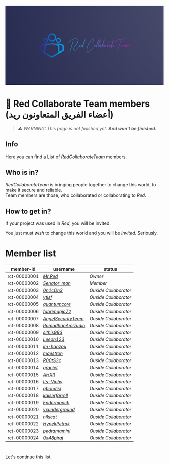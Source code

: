 <img src="https://github.com/Red-Collaborate-Team/Team-Members/blob/main/RedCollaborateTeam_1200x600.png?raw=true" style="
            object-fit:contain;
            width:700px;
            height:auto;">

# 👑 Red Collaborate Team members (أعضاء الفريق المتعاونون ريد)

> _⚠️ WARNING: This page is not finished yet. **And won't be finished.**_

## Info

Here you can find a List of _RedCollaborateTeam_ members.

## Who is in?

_RedCollaborateTeam_ is bringing people together to change this world, to make it secure and reliable.<br/>
Team members are those, who collaborated or collaborating to _Red_.

## How to get in?

If your project was used in _Red_, you will be invited.

You just must _wish_ to change this world and you will be _invited._ Seriously.

# Member list

| member-id | username | status |
|-----------|----------|--------|
| rct-00000001 | _[Mr.Red](https://github.com/vladimirrogozin)_ | _Owner_ |
| rct-00000002 | _[Senator_man](https://github.com/nicksenator)_ | _Member_ |
| rct-00000003 | _[0n1cOn3](https://github.com/0n1cOn3)_ | _Ouside Collaborator_ |
| rct-00000004 | _[ytisf](https://github.com/ytisf)_ | _Ouside Collaborator_ |
| rct-00000005 | _[quantumcore](https://github.com/quantumcore)_ | _Ouside Collaborator_ |
| rct-00000006 | _[fabrimagic72](https://github.com/fabrimagic72)_ | _Ouside Collaborator_ |
| rct-00000007 | _[AngelSecurityTeam](https://github.com/AngelSecurityTeam)_ | _Ouside Collaborator_ |
| rct-00000008 | _[RamadhanAmizudin](https://github.com/RamadhanAmizudin)_ | _Ouside Collaborator_ |
| rct-00000009 | _[sithis993](https://github.com/sithis993)_ | _Ouside Collaborator_ |
| rct-00000010 | _[Leeon123](https://github.com/Leeon123)_ | _Ouside Collaborator_ |
| rct-00000011 | _[im-hanzou](https://github.com/im-hanzou)_ | _Ouside Collaborator_ |
| rct-00000012 | _[maestron](https://github.com/maestron)_ | _Ouside Collaborator_ |
| rct-00000013 | _[R00tS3c](https://github.com/R00tS3c)_ | _Ouside Collaborator_ |
| rct-00000014 | _[graniet](https://github.com/graniet)_ | _Ouside Collaborator_ |
| rct-00000015 | _[AHXR](https://github.com/AHXR)_ | _Ouside Collaborator_ |
| rct-00000016 | _[Its-Vichy](https://github.com/Its-Vichy)_ | _Ouside Collaborator_ |
| rct-00000017 | _[gbrindisi](https://github.com/gbrindisi)_ | _Ouside Collaborator_ |
| rct-00000018 | _[kaiserfarrell](https://github.com/kaiserfarrell)_ | _Ouside Collaborator_ |
| rct-00000019 | _[Endermanch](https://github.com/Endermanch)_ | _Ouside Collaborator_ |
| rct-00000020 | _[vxunderground](https://github.com/vxunderground)_ | _Ouside Collaborator_ |
| rct-00000021 | _[nikicat](https://github.com/nikicat)_ | _Ouside Collaborator_ |
| rct-00000022 | _[HynekPetrak](https://github.com/HynekPetrak)_ | _Ouside Collaborator_ |
| rct-00000023 | _[pedramamini](https://github.com/pedramamini)_ | _Ouside Collaborator_ |
| rct-00000024 | _[0x48piraj](https://github.com/0x48piraj)_ | _Ouside Collaborator_ |


#
Let's continue this list.
